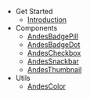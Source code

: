 - Get Started
  * [Introduction](/)
- Components
  * [AndesBadgePill](/badge/AndesBadgePill.md)
  * [AndesBadgeDot](/badge/AndesBadgeDot.md)
  * [AndesCheckbox](/checkbox/AndesCheckbox.md)
  * [AndesSnackbar](/snackbar/AndesSnackbar.md)
  * [AndesThumbnail](/thumbnail/AndesThumbnail.md)
- Utils
  * [AndesColor](/color/AndesColor.md)